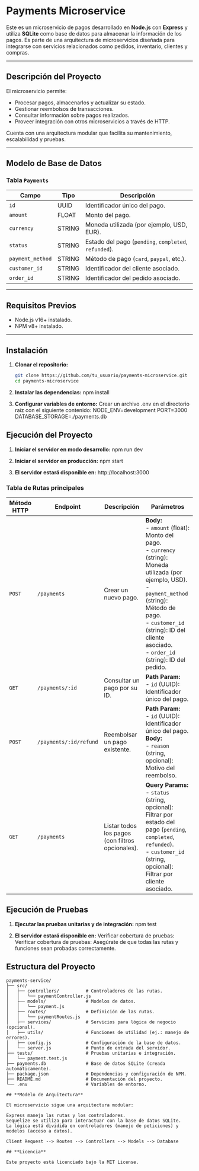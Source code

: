 # Payments Microservice

Este es un microservicio de pagos desarrollado en **Node.js** con **Express** y utiliza **SQLite** como base de datos para almacenar la información de los pagos. Es parte de una arquitectura de microservicios diseñada para integrarse con servicios relacionados como pedidos, inventario, clientes y compras.

---

## **Descripción del Proyecto**

El microservicio permite:

- Procesar pagos, almacenarlos y actualizar su estado.
- Gestionar reembolsos de transacciones.
- Consultar información sobre pagos realizados.
- Proveer integración con otros microservicios a través de HTTP.

Cuenta con una arquitectura modular que facilita su mantenimiento, escalabilidad y pruebas.

---

## **Modelo de Base de Datos**

### **Tabla `Payments`**

| Campo            | Tipo   | Descripción                                           |
| ---------------- | ------ | ----------------------------------------------------- |
| `id`             | UUID   | Identificador único del pago.                         |
| `amount`         | FLOAT  | Monto del pago.                                       |
| `currency`       | STRING | Moneda utilizada (por ejemplo, USD, EUR).             |
| `status`         | STRING | Estado del pago (`pending`, `completed`, `refunded`). |
| `payment_method` | STRING | Método de pago (`card`, `paypal`, etc.).              |
| `customer_id`    | STRING | Identificador del cliente asociado.                   |
| `order_id`       | STRING | Identificador del pedido asociado.                    |

---

## **Requisitos Previos**

- Node.js v16+ instalado.
- NPM v8+ instalado.

---

## **Instalación**

1. **Clonar el repositorio:**
   ```bash
   git clone https://github.com/tu_usuario/payments-microservice.git
   cd payments-microservice
   ```
2. **Instalar las dependencias:**
   npm install

3. **Configurar variables de entorno:**
   Crear un archivo .env en el directorio raíz con el siguiente contenido:
   NODE_ENV=development
   PORT=3000
   DATABASE_STORAGE=./payments.db

## **Ejecución del Proyecto**

1. **Iniciar el servidor en modo desarrollo:**
   npm run dev

2. **Iniciar el servidor en producción:**
   npm start

3. **El servidor estará disponible en:**
   http://localhost:3000

### **Tabla de Rutas principales**

| Método HTTP | Endpoint               | Descripción                                   | Parámetros                                                                                                                                                                                                                   |
|-------------|-------------------------|-----------------------------------------------|-----------------------------------------------------------------------------------------------------------------------------------------------------------------------------------------------------------------------------|
| `POST`      | `/payments`            | Crear un nuevo pago.                          | **Body:**<br> - `amount` (float): Monto del pago.<br> - `currency` (string): Moneda utilizada (por ejemplo, USD).<br> - `payment_method` (string): Método de pago.<br> - `customer_id` (string): ID del cliente asociado.<br> - `order_id` (string): ID del pedido. |
| `GET`       | `/payments/:id`        | Consultar un pago por su ID.                  | **Path Param:**<br> - `id` (UUID): Identificador único del pago.                                                                                                                                                           |
| `POST`      | `/payments/:id/refund` | Reembolsar un pago existente.                 | **Path Param:**<br> - `id` (UUID): Identificador único del pago.<br> **Body:**<br> - `reason` (string, opcional): Motivo del reembolso.                                                                                     |
| `GET`       | `/payments`            | Listar todos los pagos (con filtros opcionales). | **Query Params:**<br> - `status` (string, opcional): Filtrar por estado del pago (`pending`, `completed`, `refunded`).<br> - `customer_id` (string, opcional): Filtrar por cliente asociado.                                |

## **Ejecución de Pruebas**

1. **Ejecutar las pruebas unitarias y de integración:**
   npm test

2. **El servidor estará disponible en:**
   Verificar cobertura de pruebas: Verificar cobertura de pruebas: Asegúrate de que todas las rutas y funciones sean probadas correctamente.

## Estructura del Proyecto

```plaintext
payments-service/
├── src/
│   ├── controllers/          # Controladores de las rutas.
│   │   └── paymentController.js
│   ├── models/               # Modelos de datos.
│   │   └── payment.js
│   ├── routes/               # Definición de las rutas.
│   │   └── paymentRoutes.js
│   ├── services/             # Servicios para lógica de negocio (opcional).
│   ├── utils/                # Funciones de utilidad (ej.: manejo de errores).
│   ├── config.js             # Configuración de la base de datos.
│   └── server.js             # Punto de entrada del servidor.
├── tests/                    # Pruebas unitarias e integración.
│   └── payment.test.js
├── payments.db               # Base de datos SQLite (creada automáticamente).
├── package.json              # Dependencias y configuración de NPM.
├── README.md                 # Documentación del proyecto.
└── .env                      # Variables de entorno.

## **Modelo de Arquitectura**

El microservicio sigue una arquitectura modular:

Express maneja las rutas y los controladores.
Sequelize se utiliza para interactuar con la base de datos SQLite.
La lógica está dividida en controladores (manejo de peticiones) y modelos (acceso a datos).

Client Request --> Routes --> Controllers --> Models --> Database

## **Licencia**

Este proyecto está licenciado bajo la MIT License.

